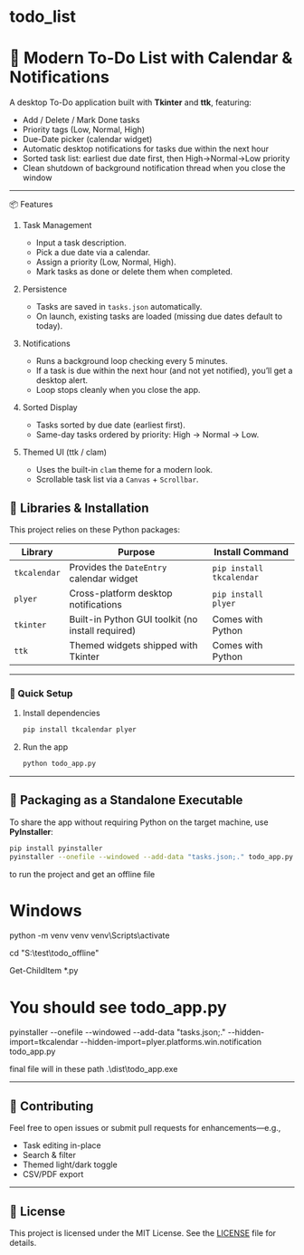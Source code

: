 # todo_list

# 📝 Modern To-Do List with Calendar & Notifications

A desktop To-Do application built with **Tkinter** and **ttk**, featuring:

- Add / Delete / Mark Done tasks  
- Priority tags (Low, Normal, High)  
- Due-Date picker (calendar widget)  
- Automatic desktop notifications for tasks due within the next hour  
- Sorted task list: earliest due date first, then High→Normal→Low priority  
- Clean shutdown of background notification thread when you close the window  

---
📦 Features
1. Task Management
   - Input a task description.  
   - Pick a due date via a calendar.  
   - Assign a priority (Low, Normal, High).  
   - Mark tasks as done or delete them when completed.  

2. Persistence  
   - Tasks are saved in `tasks.json` automatically.  
   - On launch, existing tasks are loaded (missing due dates default to today).  

3. Notifications
   - Runs a background loop checking every 5 minutes.  
   - If a task is due within the next hour (and not yet notified), you’ll get a desktop alert.  
   - Loop stops cleanly when you close the app.

4. Sorted Display
   - Tasks sorted by due date (earliest first).  
   - Same-day tasks ordered by priority: High → Normal → Low.

5. Themed UI (ttk / clam)
   - Uses the built-in `clam` theme for a modern look.  
   - Scrollable task list via a `Canvas` + `Scrollbar`.  

## 🔧 Libraries & Installation

This project relies on these Python packages:

| Library     | Purpose                                                | Install Command                |
|-------------|--------------------------------------------------------|--------------------------------|
| `tkcalendar`| Provides the `DateEntry` calendar widget               | `pip install tkcalendar`       |
| `plyer`     | Cross-platform desktop notifications                   | `pip install plyer`            |
| `tkinter`   | Built-in Python GUI toolkit (no install required)      | Comes with Python             |
| `ttk`       | Themed widgets shipped with Tkinter                    | Comes with Python             |

---

### 🎯 Quick Setup

1. Install dependencies

   ```bash
   pip install tkcalendar plyer
   ```
2. Run the app

   ```bash
   python todo_app.py
   ```

---

## 🚀 Packaging as a Standalone Executable

To share the app without requiring Python on the target machine, use **PyInstaller**:

```bash
pip install pyinstaller
pyinstaller --onefile --windowed --add-data "tasks.json;." todo_app.py
```
to run the project and get an offline file
# Windows
python -m venv venv
venv\Scripts\activate

cd "S:\test\todo_offline"

Get-ChildItem *.py
# You should see todo_app.py

pyinstaller --onefile --windowed --add-data "tasks.json;." --hidden-import=tkcalendar --hidden-import=plyer.platforms.win.notification todo_app.py

final file will in these path
.\dist\todo_app.exe



---

## 👥 Contributing

Feel free to open issues or submit pull requests for enhancements—e.g.,

* Task editing in-place
* Search & filter
* Themed light/dark toggle
* CSV/PDF export

---

## 📄 License

This project is licensed under the MIT License. See the [LICENSE](LICENSE) file for details.
